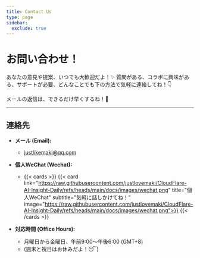 ```yaml
---
title: Contact Us
type: page
sidebar:
  exclude: true
---
```

# お問い合わせ！

あなたの意見や提案、いつでも大歓迎だよ！✨ 質問がある、コラボに興味がある、サポートが必要、どんなことでも下の方法で気軽に連絡してね！👇

メールの返信は、できるだけ早くするね！📧

---

## **連絡先**

*   **メール (Email):**
    *   [justlikemaki@qq.com](mailto:justlikemaki@qq.com)

*   **個人WeChat (Wechat):**
    *   {{< cards >}}
        {{< card link="https://raw.githubusercontent.com/justlovemaki/CloudFlare-AI-Insight-Daily/refs/heads/main/docs/images/wechat.png" title="個人WeChat" subtitle="気軽に話しかけてね！" image="https://raw.githubusercontent.com/justlovemaki/CloudFlare-AI-Insight-Daily/refs/heads/main/docs/images/wechat.png">}}
        {{< /cards >}}

*   **対応時間 (Office Hours):**
    *   月曜日から金曜日、午前9:00〜午後6:00 (GMT+8)
    *   (週末と祝日はお休みだよ！😴)